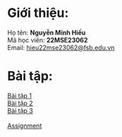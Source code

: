 # Giới thiệu:
Họ tên: **Nguyễn Minh Hiếu**<br />
Mã học viên: **22MSE23062**<br />
Email: hieu22mse23062@fsb.edu.vn
# Bài tập:
<a href="https://nbviewer.org/urls/minhhieu9800.github.io/Python-MSE/Ex1.ipynb?flush_cache=true" target="_blank">Bài tập 1</a><br />
<a href="https://nbviewer.org/urls/minhhieu9800.github.io/Python-MSE/Ex2.ipynb?flush_cache=true" target="_blank">Bài tập 2</a><br />
<a href="https://nbviewer.org/urls/minhhieu9800.github.io/Python-MSE/Ex3.ipynb?flush_cache=true" target="_blank">Bài tập 3</a><br />
<br />
<a href="https://nbviewer.org/urls/minhhieu9800.github.io/Python-MSE/Assignment.ipynb?flush_cache=true" target="_blank">Assignment</a><br /> 
